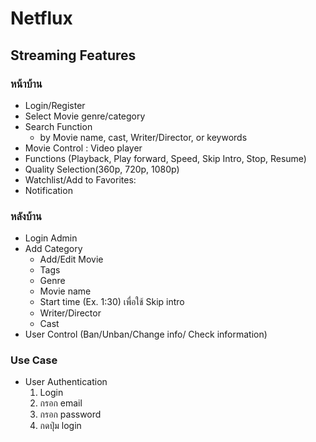 # Netflux

## Streaming Features 
### หน้าบ้าน 
* Login/Register
* Select Movie genre/category
* Search Function
  * by Movie name, cast, Writer/Director, or keywords
* Movie Control : Video player
* Functions (Playback, Play forward, Speed, Skip Intro, Stop, Resume)
* Quality Selection(360p, 720p, 1080p)
* Watchlist/Add to Favorites:
* Notification

### หลังบ้าน
* Login Admin
* Add Category
  * Add/Edit Movie
   * Tags
   * Genre
   * Movie name
   * Start time (Ex. 1:30) เพื่อใช้ Skip intro
   * Writer/Director
   * Cast
* User Control (Ban/Unban/Change info/ Check information)

### Use Case
- User Authentication
  1. Login
    1. กรอก email
    2. กรอก password
    3. กดปุ่ม login
